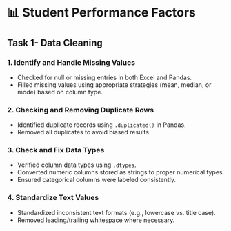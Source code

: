 # 📊 Student Performance Factors 
## Task 1- Data Cleaning

### 1. Identify and Handle Missing Values
- Checked for null or missing entries in both Excel and Pandas.
- Filled missing values using appropriate strategies (mean, median, or mode) based on column type.

### 2. Checking and Removing Duplicate Rows
- Identified duplicate records using `.duplicated()` in Pandas.
- Removed all duplicates to avoid biased results.

### 3. Check and Fix Data Types
- Verified column data types using `.dtypes`.
- Converted numeric columns stored as strings to proper numerical types.
- Ensured categorical columns were labeled consistently.

### 4. Standardize Text Values
- Standardized inconsistent text formats (e.g., lowercase vs. title case).
- Removed leading/trailing whitespace where necessary.

